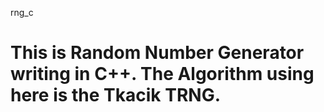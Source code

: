 rng_c

This is Random Number Generator writing in C++. The Algorithm using here is the Tkacik TRNG.
=====

